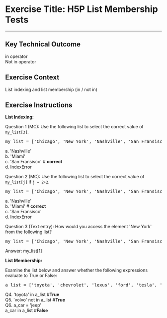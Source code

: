 # Exercise Title: H5P List Membership Tests
---
## Key Technical Outcome
in operator    
Not in operator

## Exercise Context
List indexing and list membership (in / not in)
## Exercise Instructions

<b>List Indexing:</b>

Question 1 (MC): Use the following list to select the correct value of <code>my_list[3]</code>.<br>

<pre>my_list = ['Chicago', 'New York', 'Nashville', 'San Fransisco', 'Miami']</pre>
 
 a. 'Nashville'<br>
 b. 'Miami' <br>
 c. 'San Fransisco' # <b>correct</b> <br>
 d. IndexError

Question 2 (MC): Use the following list to select the correct value of <code>my_list[j]</code> if <code>j = 2+2</code>.<br>
<pre>my_list = ['Chicago', 'New York', 'Nashville', 'San Fransisco', 'Miami']</pre>

 a. 'Nashville'<br>
 b. 'Miami' # <b>correct</b><br>
 c. 'San Fransisco'  <br>
 d. IndexError
 
Question 3 (Text entry): How would you access the element 'New York' from the following list?
<pre>my_list = ['Chicago', 'New York', 'Nashville', 'San Fransisco', 'Miami']</pre>
Answer: my_list[1]

<b>List Membership:</b>

Examine the list below and answer whether the following expressions evaluate to True or False:
<pre>a_list = ['toyota', 'chevrolet', 'lexus', 'ford', 'tesla', 'subaru']</pre>

Q4. 'toyota' in a_list #<b>True</b><br>
Q5. 'volvo' not in a_list #<b>True</b> <br>
Q6. a_car = 'jeep'<br>
    a_car in a_list #<b>False</b>

